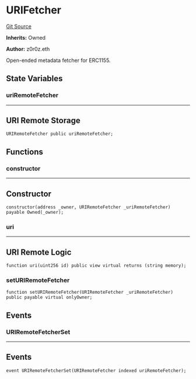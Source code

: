# URIFetcher
[Git Source](https://github.com/kalidao/keep/blob/bf21b4d1d146ef800f17003b87f2cf6914c6539e/src/extensions/metadata/URIFetcher.sol)

**Inherits:**
Owned

**Author:**
z0r0z.eth

Open-ended metadata fetcher for ERC1155.


## State Variables
### uriRemoteFetcher
-----------------------------------------------------------------------
URI Remote Storage
-----------------------------------------------------------------------


```solidity
URIRemoteFetcher public uriRemoteFetcher;
```


## Functions
### constructor

-----------------------------------------------------------------------
Constructor
-----------------------------------------------------------------------


```solidity
constructor(address _owner, URIRemoteFetcher _uriRemoteFetcher) payable Owned(_owner);
```

### uri

-----------------------------------------------------------------------
URI Remote Logic
-----------------------------------------------------------------------


```solidity
function uri(uint256 id) public view virtual returns (string memory);
```

### setURIRemoteFetcher


```solidity
function setURIRemoteFetcher(URIRemoteFetcher _uriRemoteFetcher) public payable virtual onlyOwner;
```

## Events
### URIRemoteFetcherSet
-----------------------------------------------------------------------
Events
-----------------------------------------------------------------------


```solidity
event URIRemoteFetcherSet(URIRemoteFetcher indexed uriRemoteFetcher);
```

